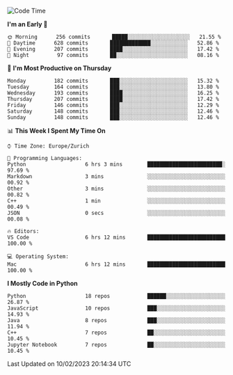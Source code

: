 <!--START_SECTION:waka-->
![Code Time](http://img.shields.io/badge/Code%20Time-2%2C626%20hrs%204%20mins-blue)

**I'm an Early 🐤** 

```text
🌞 Morning      256 commits       █████░░░░░░░░░░░░░░░░░░░░   21.55 % 
🌆 Daytime      628 commits       █████████████░░░░░░░░░░░░   52.86 % 
🌃 Evening      207 commits       ████░░░░░░░░░░░░░░░░░░░░░   17.42 % 
🌙 Night         97 commits       ██░░░░░░░░░░░░░░░░░░░░░░░   08.16 % 

```
📅 **I'm Most Productive on Thursday** 

```text
Monday         182 commits       ███░░░░░░░░░░░░░░░░░░░░░░   15.32 % 
Tuesday        164 commits       ███░░░░░░░░░░░░░░░░░░░░░░   13.80 % 
Wednesday      193 commits       ████░░░░░░░░░░░░░░░░░░░░░   16.25 % 
Thursday       207 commits       ████░░░░░░░░░░░░░░░░░░░░░   17.42 % 
Friday         146 commits       ███░░░░░░░░░░░░░░░░░░░░░░   12.29 % 
Saturday       148 commits       ███░░░░░░░░░░░░░░░░░░░░░░   12.46 % 
Sunday         148 commits       ███░░░░░░░░░░░░░░░░░░░░░░   12.46 % 

```


📊 **This Week I Spent My Time On** 

```text
⌚︎ Time Zone: Europe/Zurich

💬 Programming Languages: 
Python                   6 hrs 3 mins        ████████████████████████░   97.69 % 
Markdown                 3 mins              ░░░░░░░░░░░░░░░░░░░░░░░░░   00.92 % 
Other                    3 mins              ░░░░░░░░░░░░░░░░░░░░░░░░░   00.82 % 
C++                      1 min               ░░░░░░░░░░░░░░░░░░░░░░░░░   00.49 % 
JSON                     0 secs              ░░░░░░░░░░░░░░░░░░░░░░░░░   00.08 % 

🔥 Editors: 
VS Code                  6 hrs 12 mins       █████████████████████████   100.00 % 

💻 Operating System: 
Mac                      6 hrs 12 mins       █████████████████████████   100.00 % 

```

**I Mostly Code in Python** 

```text
Python                   18 repos            ██████░░░░░░░░░░░░░░░░░░░   26.87 % 
JavaScript               10 repos            ███░░░░░░░░░░░░░░░░░░░░░░   14.93 % 
Java                     8 repos             ███░░░░░░░░░░░░░░░░░░░░░░   11.94 % 
C++                      7 repos             ██░░░░░░░░░░░░░░░░░░░░░░░   10.45 % 
Jupyter Notebook         7 repos             ██░░░░░░░░░░░░░░░░░░░░░░░   10.45 % 

```



 Last Updated on 10/02/2023 20:14:34 UTC
<!--END_SECTION:waka-->　　
